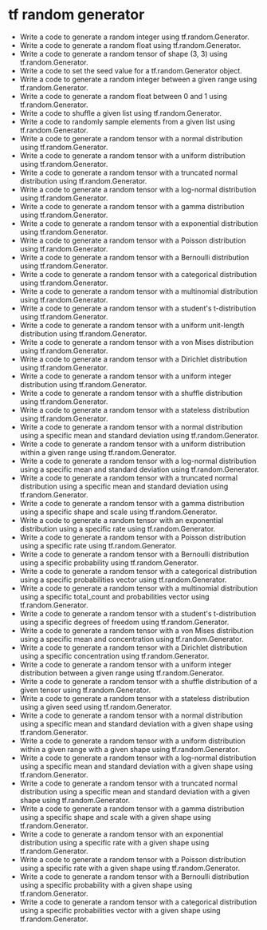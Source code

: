 # tf random generator

- Write a code to generate a random integer using tf.random.Generator.
- Write a code to generate a random float using tf.random.Generator.
- Write a code to generate a random tensor of shape (3, 3) using tf.random.Generator.
- Write a code to set the seed value for a tf.random.Generator object.
- Write a code to generate a random integer between a given range using tf.random.Generator.
- Write a code to generate a random float between 0 and 1 using tf.random.Generator.
- Write a code to shuffle a given list using tf.random.Generator.
- Write a code to randomly sample elements from a given list using tf.random.Generator.
- Write a code to generate a random tensor with a normal distribution using tf.random.Generator.
- Write a code to generate a random tensor with a uniform distribution using tf.random.Generator.
- Write a code to generate a random tensor with a truncated normal distribution using tf.random.Generator.
- Write a code to generate a random tensor with a log-normal distribution using tf.random.Generator.
- Write a code to generate a random tensor with a gamma distribution using tf.random.Generator.
- Write a code to generate a random tensor with a exponential distribution using tf.random.Generator.
- Write a code to generate a random tensor with a Poisson distribution using tf.random.Generator.
- Write a code to generate a random tensor with a Bernoulli distribution using tf.random.Generator.
- Write a code to generate a random tensor with a categorical distribution using tf.random.Generator.
- Write a code to generate a random tensor with a multinomial distribution using tf.random.Generator.
- Write a code to generate a random tensor with a student's t-distribution using tf.random.Generator.
- Write a code to generate a random tensor with a uniform unit-length distribution using tf.random.Generator.
- Write a code to generate a random tensor with a von Mises distribution using tf.random.Generator.
- Write a code to generate a random tensor with a Dirichlet distribution using tf.random.Generator.
- Write a code to generate a random tensor with a uniform integer distribution using tf.random.Generator.
- Write a code to generate a random tensor with a shuffle distribution using tf.random.Generator.
- Write a code to generate a random tensor with a stateless distribution using tf.random.Generator.
- Write a code to generate a random tensor with a normal distribution using a specific mean and standard deviation using tf.random.Generator.
- Write a code to generate a random tensor with a uniform distribution within a given range using tf.random.Generator.
- Write a code to generate a random tensor with a log-normal distribution using a specific mean and standard deviation using tf.random.Generator.
- Write a code to generate a random tensor with a truncated normal distribution using a specific mean and standard deviation using tf.random.Generator.
- Write a code to generate a random tensor with a gamma distribution using a specific shape and scale using tf.random.Generator.
- Write a code to generate a random tensor with an exponential distribution using a specific rate using tf.random.Generator.
- Write a code to generate a random tensor with a Poisson distribution using a specific rate using tf.random.Generator.
- Write a code to generate a random tensor with a Bernoulli distribution using a specific probability using tf.random.Generator.
- Write a code to generate a random tensor with a categorical distribution using a specific probabilities vector using tf.random.Generator.
- Write a code to generate a random tensor with a multinomial distribution using a specific total_count and probabilities vector using tf.random.Generator.
- Write a code to generate a random tensor with a student's t-distribution using a specific degrees of freedom using tf.random.Generator.
- Write a code to generate a random tensor with a von Mises distribution using a specific mean and concentration using tf.random.Generator.
- Write a code to generate a random tensor with a Dirichlet distribution using a specific concentration using tf.random.Generator.
- Write a code to generate a random tensor with a uniform integer distribution between a given range using tf.random.Generator.
- Write a code to generate a random tensor with a shuffle distribution of a given tensor using tf.random.Generator.
- Write a code to generate a random tensor with a stateless distribution using a given seed using tf.random.Generator.
- Write a code to generate a random tensor with a normal distribution using a specific mean and standard deviation with a given shape using tf.random.Generator.
- Write a code to generate a random tensor with a uniform distribution within a given range with a given shape using tf.random.Generator.
- Write a code to generate a random tensor with a log-normal distribution using a specific mean and standard deviation with a given shape using tf.random.Generator.
- Write a code to generate a random tensor with a truncated normal distribution using a specific mean and standard deviation with a given shape using tf.random.Generator.
- Write a code to generate a random tensor with a gamma distribution using a specific shape and scale with a given shape using tf.random.Generator.
- Write a code to generate a random tensor with an exponential distribution using a specific rate with a given shape using tf.random.Generator.
- Write a code to generate a random tensor with a Poisson distribution using a specific rate with a given shape using tf.random.Generator.
- Write a code to generate a random tensor with a Bernoulli distribution using a specific probability with a given shape using tf.random.Generator.
- Write a code to generate a random tensor with a categorical distribution using a specific probabilities vector with a given shape using tf.random.Generator.